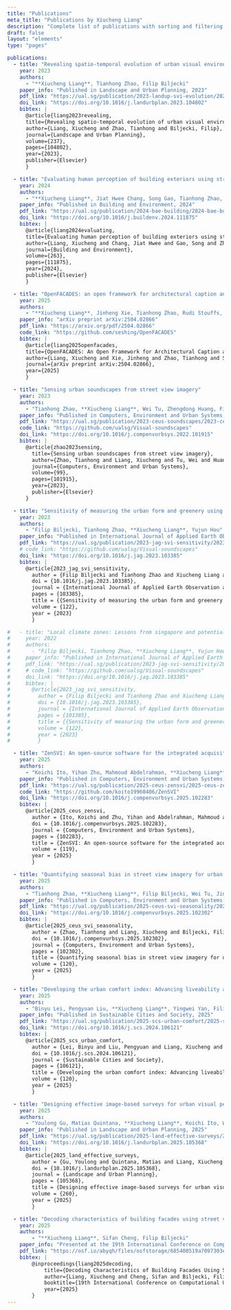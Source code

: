 ```yaml
---
title: "Publications"
meta_title: "Publications by Xiucheng Liang"
description: "Complete list of publications with sorting and filtering options"
draft: false
layout: "elements"
type: "pages"

publications:
  - title: "Revealing spatio-temporal evolution of urban visual environments with street view imagery"
    year: 2023
    authors:
      - "**Xiucheng Liang**, Tianhong Zhao, Filip Biljecki"
    paper_info: "Published in Landscape and Urban Planning, 2023"
    pdf_link: "https://ual.sg/publication/2023-landup-svi-evolution/2023-landup-svi-evolution.pdf"
    doi_link: "https://doi.org/10.1016/j.landurbplan.2023.104802"
    bibtex: |
      @article{liang2023revealing,
      title={Revealing spatio-temporal evolution of urban visual environments with street view imagery},
      author={Liang, Xiucheng and Zhao, Tianhong and Biljecki, Filip},
      journal={Landscape and Urban Planning},
      volume={237},
      pages={104802},
      year={2023},
      publisher={Elsevier}
      }

  - title: "Evaluating human perception of building exteriors using street view imagery"
    year: 2024
    authors:
      - "**Xiucheng Liang**, Jiat Hwee Chang, Song Gao, Tianhong Zhao, Filip Biljecki"
    paper_info: "Published in Building and Environment, 2024"
    pdf_link: "https://ual.sg/publication/2024-bae-building/2024-bae-building.pdf"
    doi_link: "https://doi.org/10.1016/j.buildenv.2024.111875"
    bibtex: |
      @article{liang2024evaluating,
      title={Evaluating human perception of building exteriors using street view imagery},
      author={Liang, Xiucheng and Chang, Jiat Hwee and Gao, Song and Zhao, Tianhong and Biljecki, Filip},
      journal={Building and Environment},
      volume={263},
      pages={111875},
      year={2024},
      publisher={Elsevier}
      }

  - title: "OpenFACADES: an open framework for architectural caption and attribute data enrichment via street view imagery"
    year: 2025
    authors:
      - "**Xiucheng Liang**, Jinheng Xie, Tianhong Zhao, Rudi Stouffs, Filip Biljecki"
    paper_info: "arXiv preprint arXiv:2504.02866"
    pdf_link: "https://arxiv.org/pdf/2504.02866"    
    code_link: "https://github.com/seshing/OpenFACADES"
    bibtex: |
      @article{liang2025openfacades,
      title={OpenFACADES: An Open Framework for Architectural Caption and Attribute Data Enrichment via Street View Imagery},
      author={Liang, Xiucheng and Xie, Jinheng and Zhao, Tianhong and Stouffs, Rudi and Biljecki, Filip},
      journal={arXiv preprint arXiv:2504.02866},
      year={2025}
      }

  - title: "Sensing urban soundscapes from street view imagery"
    year: 2023
    authors:
      - "Tianhong Zhao, **Xiucheng Liang**, Wei Tu, Zhengdong Huang, Filip Biljecki"
    paper_info: "Published in Computers, Environment and Urban Systems, 2023"
    pdf_link: "https://ual.sg/publication/2023-ceus-soundscapes/2023-ceus-soundscapes.pdf"
    code_link: "https://github.com/ualsg/Visual-soundscapes"
    doi_link: "https://doi.org/10.1016/j.compenvurbsys.2022.101915"
    bibtex: |
      @article{zhao2023sensing,
        title={Sensing urban soundscapes from street view imagery},
        author={Zhao, Tianhong and Liang, Xiucheng and Tu, Wei and Huang, Zhengdong and Biljecki, Filip},
        journal={Computers, Environment and Urban Systems},
        volume={99},
        pages={101915},
        year={2023},
        publisher={Elsevier}
      }

  - title: "Sensitivity of measuring the urban form and greenery using street-level imagery: A comparative study of approaches and visual perspectives"
    year: 2023
    authors:
      - "Filip Biljecki, Tianhong Zhao, **Xiucheng Liang**, Yujun Hou"
    paper_info: "Published in International Journal of Applied Earth Observation and Geoinformation, 2023"
    pdf_link: "https://ual.sg/publication/2023-jag-svi-sensitivity/2023-jag-svi-sensitivity.pdf"
    # code_link: "https://github.com/ualsg/Visual-soundscapes"
    doi_link: "https://doi.org/10.1016/j.jag.2023.103385"
    bibtex: |
      @article{2023_jag_svi_sensitivity,
        author = {Filip Biljecki and Tianhong Zhao and Xiucheng Liang and Yujun Hou},
        doi = {10.1016/j.jag.2023.103385},
        journal = {International Journal of Applied Earth Observation and Geoinformation},
        pages = {103385},
        title = {{Sensitivity of measuring the urban form and greenery using street-level imagery: A comparative study of approaches and visual perspectives}},
        volume = {122},
        year = {2023}
        }

#   - title: "Local climate zones: Lessons from singapore and potential improvement with street view imagery"
#     year: 2022
#     authors:
#       - "Filip Biljecki, Tianhong Zhao, **Xiucheng Liang**, Yujun Hou"
#     paper_info: "Published in International Journal of Applied Earth Observation and Geoinformation, 2023"
#     pdf_link: "https://ual.sg/publication/2023-jag-svi-sensitivity/2023-jag-svi-sensitivity.pdf"
#     # code_link: "https://github.com/ualsg/Visual-soundscapes"
#     doi_link: "https://doi.org/10.1016/j.jag.2023.103385"
#     bibtex: |
#       @article{2023_jag_svi_sensitivity,
#         author = {Filip Biljecki and Tianhong Zhao and Xiucheng Liang and Yujun Hou},
#         doi = {10.1016/j.jag.2023.103385},
#         journal = {International Journal of Applied Earth Observation and Geoinformation},
#         pages = {103385},
#         title = {{Sensitivity of measuring the urban form and greenery using street-level imagery: A comparative study of approaches and visual perspectives}},
#         volume = {122},
#         year = {2023}
#         }

  - title: "ZenSVI: An open-source software for the integrated acquisition, processing and analysis of street view imagery towards scalable urban science"
    year: 2025
    authors:
      - "Koichi Ito, Yihan Zhu, Mahmoud Abdelrahman, **Xiucheng Liang**, Zicheng Fan, Yujun Hou, Tianhong Zhao, Rui Ma, Kunihiko Fujiwara, Jiani Ouyang, Matias Quintana, Filip Biljecki"
    paper_info: "Published in Computers, Environment and Urban Systems, 2025"
    pdf_link: "https://ual.sg/publication/2025-ceus-zensvi/2025-ceus-zensvi.pdf"
    code_link: "https://github.com/koito19960406/ZenSVI"
    doi_link: "https://doi.org/10.1016/j.compenvurbsys.2025.102283"
    bibtex: |
      @article{2025_ceus_zensvi,
        author = {Ito, Koichi and Zhu, Yihan and Abdelrahman, Mahmoud and Liang, Xiucheng and Fan, Zicheng and Hou, Yujun and Zhao, Tianhong and Ma, Rui and Fujiwara, Kunihiko and Ouyang, Jiani and Quintana, Matias and Biljecki, Filip},
        doi = {10.1016/j.compenvurbsys.2025.102283},
        journal = {Computers, Environment and Urban Systems},
        pages = {102283},
        title = {ZenSVI: An open-source software for the integrated acquisition, processing and analysis of street view imagery towards scalable urban science},
        volume = {119},
        year = {2025}
        }

  - title: "Quantifying seasonal bias in street view imagery for urban form assessment: A global analysis of 40 cities"
    year: 2025
    authors:
      - "Tianhong Zhao, **Xiucheng Liang**, Filip Biljecki, Wei Tu, Jinzhou Cao, Xiaojiang Li, Shengao Yi"
    paper_info: "Published in Computers, Environment and Urban Systems, 2025"
    pdf_link: "https://ual.sg/publication/2025-ceus-svi-seasonality/2025-ceus-svi-seasonality.pdf"
    doi_link: "https://doi.org/10.1016/j.compenvurbsys.2025.102302"
    bibtex: |
      @article{2025_ceus_svi_seasonality,
        author = {Zhao, Tianhong and Liang, Xiucheng and Biljecki, Filip and Tu, Wei and Cao, Jinzhou and Li, Xiaojiang and Yi, Shengao},
        doi = {10.1016/j.compenvurbsys.2025.102302},
        journal = {Computers, Environment and Urban Systems},
        pages = {102302},
        title = {Quantifying seasonal bias in street view imagery for urban form assessment: A global analysis of 40 cities},
        volume = {120},
        year = {2025}
        }

  - title: "Developing the urban comfort index: Advancing liveability analytics with a multidimensional approach and explainable artificial intelligence"
    year: 2025
    authors:
      - "Binyu Lei, Pengyuan Liu, **Xiucheng Liang**, Yingwei Yan, Filip Biljecki"
    paper_info: "Published in Sustainable Cities and Society, 2025"
    pdf_link: "https://ual.sg/publication/2025-scs-urban-comfort/2025-scs-urban-comfort.pdf"
    doi_link: "https://doi.org/10.1016/j.scs.2024.106121"
    bibtex: |
      @article{2025_scs_urban_comfort,
        author = {Lei, Binyu and Liu, Pengyuan and Liang, Xiucheng and Yan, Yingwei and Biljecki, Filip},
        doi = {10.1016/j.scs.2024.106121},
        journal = {Sustainable Cities and Society},
        pages = {106121},
        title = {Developing the urban comfort index: Advancing liveability analytics with a multidimensional approach and explainable artificial intelligence},
        volume = {120},
        year = {2025}
        }

  - title: "Designing effective image-based surveys for urban visual perception"
    year: 2025
    authors:
      - "Youlong Gu, Matias Quintana, **Xiucheng Liang**, Koichi Ito, Winston Yap, Filip Biljecki"
    paper_info: "Published in Landscape and Urban Planning, 2025"
    pdf_link: "https://ual.sg/publication/2025-land-effective-surveys/2025-land-effective-surveys.pdf"
    doi_link: "https://doi.org/10.1016/j.landurbplan.2025.105368"
    bibtex: |
      @article{2025_land_effective_surveys,
        author = {Gu, Youlong and Quintana, Matias and Liang, Xiucheng and Ito, Koichi and Yap, Winston and Biljecki, Filip},
        doi = {10.1016/j.landurbplan.2025.105368},
        journal = {Landscape and Urban Planning},
        pages = {105368},
        title = {Designing effective image-based surveys for urban visual perception},
        volume = {260},
        year = {2025}
        }

  - title: "Decoding characteristics of building facades using street view imagery and vision-language model"
    year: 2025
    authors:
        - "**Xiucheng Liang**, Sifan Cheng, Filip Biljecki"
    paper_info: "Presented at the 19th International Conference on Computational Urban Planning and Urban Management, 2025"
    pdf_link: "https://osf.io/abyqh/files/osfstorage/685400519a7097303ec89a95"
    bibtex: |
        @inproceedings{liang2025decoding,
            title={Decoding Characteristics of Building Facades Using Street View Imagery and Vision-Language Model},
            author={Liang, Xiucheng and Cheng, Sifan and Biljecki, Filip},
            booktitle={19th International Conference on Computational Urban Planning and Urban Management},
            year={2025}
        }
---
```

